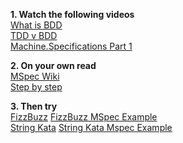 **1. Watch the following videos**  
[What is BDD](https://www.youtube.com/watch?v=VS6EEUVZGLE&t=116s&index=2&list=PL0X82GOpevvZ4GBTaRH5uka96dGw-iqYu)  
[TDD v BDD](https://www.youtube.com/watch?v=4QFYTQy47yA&t=0s&index=3&list=PL0X82GOpevvZ4GBTaRH5uka96dGw-iqYu)  
[Machine.Specifications Part 1](https://vimeo.com/11642767)  

**2. On your own read**  
[MSpec Wiki](https://github.com/machine/machine.specifications/wiki)  
[Step by step](https://lostechies.com/seanbiefeld/2009/08/26/step-by-step-to-using-machine-specifications-with-resharper)  

**3. Then try**  
[FizzBuzz](./FizzBuzz.docx)
[FizzBuzz MSpec Example](https://github.com/AdamKalnas/fizz-buzz)  
[String Kata](./StringCalculator.docx)
[String Kata Mspec Example](https://github.com/SaberZA/MachineSpecBDD)  
